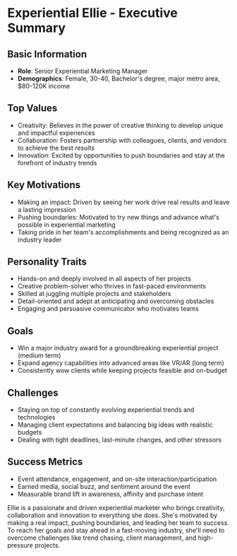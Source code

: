 # Experiential Ellie - Executive Summary

## Basic Information
- **Role**: Senior Experiential Marketing Manager
- **Demographics**: Female, 30-40, Bachelor's degree, major metro area, $80-120K income

## Top Values
- Creativity: Believes in the power of creative thinking to develop unique and impactful experiences
- Collaboration: Fosters partnership with colleagues, clients, and vendors to achieve the best results
- Innovation: Excited by opportunities to push boundaries and stay at the forefront of industry trends

## Key Motivations
- Making an impact: Driven by seeing her work drive real results and leave a lasting impression
- Pushing boundaries: Motivated to try new things and advance what's possible in experiential marketing
- Taking pride in her team's accomplishments and being recognized as an industry leader

## Personality Traits
- Hands-on and deeply involved in all aspects of her projects
- Creative problem-solver who thrives in fast-paced environments
- Skilled at juggling multiple projects and stakeholders
- Detail-oriented and adept at anticipating and overcoming obstacles
- Engaging and persuasive communicator who motivates teams

## Goals
- Win a major industry award for a groundbreaking experiential project (medium term)
- Expand agency capabilities into advanced areas like VR/AR (long term)
- Consistently wow clients while keeping projects feasible and on-budget

## Challenges
- Staying on top of constantly evolving experiential trends and technologies
- Managing client expectations and balancing big ideas with realistic budgets
- Dealing with tight deadlines, last-minute changes, and other stressors

## Success Metrics
- Event attendance, engagement, and on-site interaction/participation
- Earned media, social buzz, and sentiment around the event
- Measurable brand lift in awareness, affinity and purchase intent

Ellie is a passionate and driven experiential marketer who brings creativity, collaboration and innovation to everything she does. She's motivated by making a real impact, pushing boundaries, and leading her team to success. To reach her goals and stay ahead in a fast-moving industry, she'll need to overcome challenges like trend chasing, client management, and high-pressure projects.